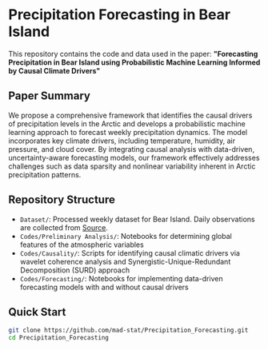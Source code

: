 # Precipitation Forecasting in Bear Island

This repository contains the code and data used in the paper: **"Forecasting Precipitation in Bear Island using Probabilistic Machine Learning Informed by Causal Climate Drivers"**

## Paper Summary

We propose a comprehensive framework that identifies the causal drivers of precipitation levels in the Arctic and develops a probabilistic machine learning approach to forecast weekly precipitation dynamics. The model incorporates key climate drivers, including temperature, humidity, air pressure, and cloud cover. By integrating causal analysis with data-driven, uncertainty-aware forecasting models, our framework effectively addresses challenges such as data sparsity and nonlinear variability inherent in Arctic precipitation patterns.

## Repository Structure

- `Dataset/`: Processed weekly dataset for Bear Island. Daily observations are collected from [Source](https://seklima.met.no/).
- `Codes/Preliminary Analysis/`: Notebooks for determining global features of the atmospheric variables
- `Codes/Causality/`: Scripts for identifying causal climatic drivers via wavelet coherence analysis and Synergistic-Unique-Redundant Decomposition (SURD) approach
- `Codes/Forecasting/`: Notebooks for implementing data-driven forecasting models with and without causal drivers  

## Quick Start

```bash
git clone https://github.com/mad-stat/Precipitation_Forecasting.git
cd Precipitation_Forecasting

